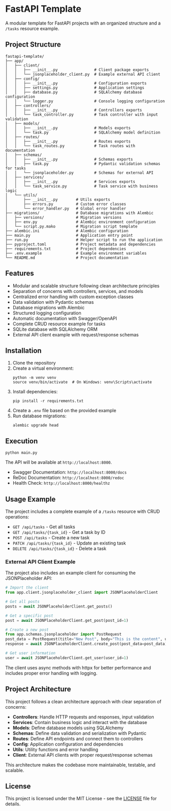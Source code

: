 # FastAPI Template

A modular template for FastAPI projects with an organized structure and a `/tasks` resource example.

## Project Structure

```
fastapi-template/
├── app/
│   ├── client/
│   │   ├── __init__.py                # Client package exports
│   │   └── jsonplaceholder_client.py  # Example external API client
│   ├── config/
│   │   ├── __init__.py                # Configuration exports
│   │   ├── settings.py                # Application settings
│   │   ├── database.py                # SQLAlchemy database configuration
│   │   └── logger.py                  # Console logging configuration
│   ├── controllers/
│   │   ├── __init__.py                # Controllers exports
│   │   └── task_controller.py         # Task controller with input validation
│   ├── models/
│   │   ├── __init__.py                # Models exports
│   │   └── task.py                    # SQLAlchemy model definition
│   ├── routes/
│   │   ├── __init__.py                # Routes exports
│   │   └── task_routes.py             # Task routes with documentation
│   ├── schemas/
│   │   ├── __init__.py                # Schemas exports
│   │   ├── task.py                    # Pydantic validation schemas for tasks
│   │   └── jsonplaceholder.py         # Schemas for external API
│   ├── services/
│   │   ├── __init__.py                # Services exports
│   │   └── task_service.py            # Task service with business logic
│   └── utils/
│       ├── __init__.py        # Utils exports
│       ├── errors.py          # Custom error classes
│       └── error_handler.py   # Global error handler
├── migrations/                # Database migrations with Alembic
│   ├── versions/              # Migration versions
│   ├── env.py                 # Alembic environment configuration
│   └── script.py.mako         # Migration script template
├── alembic.ini                # Alembic configuration
├── main.py                    # Application entry point
├── run.py                     # Helper script to run the application
├── pyproject.toml             # Project metadata and dependencies
├── requirements.txt           # Project dependencies
├── .env.example               # Example environment variables
└── README.md                  # Project documentation
```

## Features

- Modular and scalable structure following clean architecture principles
- Separation of concerns with controllers, services, and models
- Centralized error handling with custom exception classes
- Data validation with Pydantic schemas
- Database migrations with Alembic
- Structured logging configuration
- Automatic documentation with Swagger/OpenAPI
- Complete CRUD resource example for tasks
- SQLite database with SQLAlchemy ORM
- External API client example with request/response schemas

## Installation

1. Clone the repository
2. Create a virtual environment:
   ```
   python -m venv venv
   source venv/bin/activate  # On Windows: venv\Scripts\activate
   ```
3. Install dependencies:
   ```
   pip install -r requirements.txt
   ```
4. Create a `.env` file based on the provided example
5. Run database migrations:
   ```
   alembic upgrade head
   ```

## Execution

```
python main.py
```

The API will be available at `http://localhost:8000`.

- Swagger Documentation: `http://localhost:8000/docs`
- ReDoc Documentation: `http://localhost:8000/redoc`
- Health Check: `http://localhost:8000/healthz`

## Usage Example

The project includes a complete example of a `/tasks` resource with CRUD operations:

- `GET /api/tasks` - Get all tasks
- `GET /api/tasks/{task_id}` - Get a task by ID
- `POST /api/tasks` - Create a new task
- `PATCH /api/tasks/{task_id}` - Update an existing task
- `DELETE /api/tasks/{task_id}` - Delete a task

### External API Client Example

The project also includes an example client for consuming the JSONPlaceholder API:

```python
# Import the client
from app.client.jsonplaceholder_client import JSONPlaceholderClient

# Get all posts
posts = await JSONPlaceholderClient.get_posts()

# Get a specific post
post = await JSONPlaceholderClient.get_post(post_id=1)

# Create a new post
from app.schemas.jsonplaceholder import PostRequest
post_data = PostRequest(title="New Post", body="This is the content", userId=1)
response = await JSONPlaceholderClient.create_post(post_data=post_data)

# Get user information
user = await JSONPlaceholderClient.get_user(user_id=1)
```

The client uses async methods with httpx for better performance and includes proper error handling with logging.

## Project Architecture

This project follows a clean architecture approach with clear separation of concerns:

- **Controllers**: Handle HTTP requests and responses, input validation
- **Services**: Contain business logic and interact with the database
- **Models**: Define database models using SQLAlchemy
- **Schemas**: Define data validation and serialization with Pydantic
- **Routes**: Define API endpoints and connect them to controllers
- **Config**: Application configuration and dependencies
- **Utils**: Utility functions and error handling
- **Client**: External API clients with proper request/response schemas

This architecture makes the codebase more maintainable, testable, and scalable.

## License

This project is licensed under the MIT License - see the [LICENSE](./LICENSE) file for details.
